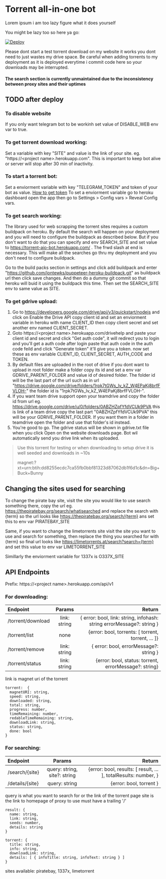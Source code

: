 # Torrent all-in-one bot

Lorem ipsum i am too lazy figure what it does yourself

You might be lazy too so here ya go:

[![Deploy](https://www.herokucdn.com/deploy/button.svg)](https://github.com/walsanjays/taio)

Please dont start a test torrent download on my website it works you dont need to just wastes my drive space. Be careful when adding torrents to my deployment as it is deployed everytime i commit code here so your downloads may be interrupted.

#### The search section is currently unmaintained due to the inconsistency between proxy sites and their uptimes

## TODO after deploy

### To disable website

If you only want telegram bot to be workinh set value of DISABLE_WEB env var to true.

### To get torrent download working:

Set a variable with key "SITE" and value is the link of your site. eg. "https://\<project name>.herokuapp.com". This is important to keep bot alive or server will stop after 30 min of inactivity.

### To start a torrent bot:

Set a enviorment variable with key "TELEGRAM_TOKEN" and token of your bot as value. [How to get token](https://core.telegram.org/bots/#creating-a-new-bot)
To set a enviorment variable go to heroku dashboard open the app then go to Settings > Config vars > Reveal Config vars.

### To get search working:

The library used for web scrapping the torrent sites requires a custom buildpack on heroku. By default the search will happen on your deployment and you will need to configure the buildpack as described below. But if you don't want to do that you can specify and env SEARCH_SITE and set value to https://torrent-aio-bot.herokuapp.com/ . The frwd slash at end is necessary. This will make all the searches go thru my deployment and you don't need to configure buildpack.

Go to the build packs section in settings and click add buildpack and enter "https://github.com/jontewks/puppeteer-heroku-buildpack.git" as buildpack url then click save changes. And then do a dummy git commit so that heroku will buid it using the buildpack this time. Then set the SEARCH_SITE env to same value as SITE.

### To get gdrive upload:

1. Go to https://developers.google.com/drive/api/v3/quickstart/nodejs and click on Enable the Drive API
   copy client id and set an enviorment variable in heroku with name CLIENT_ID then copy client secret and set another env named CLIENT_SECRET.
2. Goto https://\<project name>.herokuapp.com/drivehelp and paste your client id and secret and click "Get auth code", it will redirect you to login and you'll get a auth code after login paste that auth code in the auth code feild and click "Generate token" it'll give you a token. now set these as env variable CLIENT_ID, CLIENT_SECRET, AUTH_CODE and TOKEN.
3. By default files are uploaded in the root of drive if you dont want to upload in root folder make a folder copy its id and set a env var GDRIVE_PARENT_FOLDER and value id of desired folder. The folder id will be the last part of the url such as in url "https://drive.google.com/drive/folders/1rpk7tGWs_lv_kZ_W4EPaKj8brfFVLOH-" the folder id is "1rpk7tGWs_lv_kZ_W4EPaKj8brfFVLOH-".
4. If you want team drive support open your teamdrive and copy the folder id from url eg. https://drive.google.com/drive/u/0/folders/0ABZHZpfYfdVCUk9PVA this is link of a team drive copy the last part "0ABZHZpfYfdVCUk9PVA" this will be your GDRIVE_PARENT_FOLDER. If you want them in a folder in teamdrive open the folder and use that folder's id instead.
5. You're good to go. The gdrive status will be shown in gdrive.txt file when you click Open on the website downloads page. Bot wil automatically send you drive link when its uploaded.

> Use this torrent for testing or when downloading to setup drive it is well seeded and downloads in ~10s
>
> magnet:?xt=urn:btih:dd8255ecdc7ca55fb0bbf81323d87062db1f6d1c&dn=Big+Buck+Bunny

## Changing the sites used for searching

To change the pirate bay site, visit the site you would like to use search something there, copy the url eg. https://thepiratebay.org/search/whatisearched and replace the search with {term} so the url looks like https://thepiratebay.org/search/{term} ans set this to env var PIRATEBAY_SITE

Same, if you want to change the limetorrents site visit the site you want to use and search for something, then replace the thing you searched for with {term} so final url looks like https://limetorrents.at/search?search={term} and set this value to env var LIMETORRENT_SITE

Simillarly the enviorment variable for 1337x is O337X_SITE

## API Endpoints

Prefix: https://\<project name>.herokuapp.com/api/v1

### For downloading:

| Endpoint          |    Params    |                                                                Return |
| :---------------- | :----------: | --------------------------------------------------------------------: |
| /torrent/download | link: string | { error: bool, link: string, infohash: string errorMessage?: string } |
| /torrent/list     |     none     |                    {error: bool, torrents: [ torrent, torrent, ... ]} |
| /torrent/remove   | link: string |                                { error: bool, errorMessage?: string } |
| /torrent/status   | link: string |                 {error: bool, status: torrent, errorMessage?: string} |

link is magnet uri of the torrent

```
torrent:  {
  magnetURI: string,
  speed: string,
  downloaded: string,
  total: string,
  progress: number,
  timeRemaining: number,
  redableTimeRemaining: string,
  downloadLink: string,
  status: string,
  done: bool
}
```

### For searching:

| Endpoint        |            Params            |                                                          Return |
| :-------------- | :--------------------------: | --------------------------------------------------------------: |
| /search/{site}  | query: string, site?: string | {error: bool, results: [ result, ... ], totalResults: number, } |
| /details/{site} |        query: string         |                                         {error: bool, torrent } |

query is what you want to search for or the link of the torrent page
site is the link to homepage of proxy to use must have a trailing '/'

```
result: {
  name: string,
  link: string,
  seeds: number,
  details: string
}

torrent: {
  title: string,
  info: string,
  downloadLink: string,
  details: [ { infoTitle: string, infoText: string } ]
}
```

sites available: piratebay, 1337x, limetorrent
